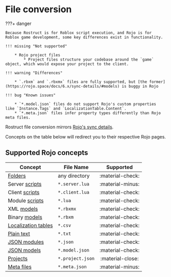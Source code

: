 # File conversion

???+ danger

	Because Rostruct is for Roblox script execution, and Rojo is for Roblox game development, some key differences exist in functionality.

	!!! missing "Not supported"

		* Rojo project files
			* Project files structure your codebase around the `game` object, which would expose your project to the client.

	!!! warning "Differences"

		* `.rbxm` and `.rbxmx` files are fully supported, but [the former](https://rojo.space/docs/6.x/sync-details/#models) is buggy in Rojo

	!!! bug "Known issues"

		* `*.model.json` files do not support Rojo's custom properties like `Instance.Tags` and `LocalizationTable.Content`.
		* `*.meta.json` files infer property types differently than Rojo meta files.

Rostruct file conversion mirrors [Rojo's sync details](https://rojo.space/docs/6.x/sync-details/).

Concepts on the table below will redirect you to their respective Rojo pages.

## Supported Rojo concepts

| Concept                                                                              | File Name        |    Supported     |
| ------------------------------------------------------------------------------------ | --------------   | :--------------: |
| [Folders](https://rojo.space/docs/6.x/sync-details/#folders)                         | any directory    | :material-check: |
| Server [scripts](https://rojo.space/docs/6.x/sync-details/#scripts)                  | `*.server.lua`   | :material-minus: |
| Client [scripts](https://rojo.space/docs/6.x/sync-details/#scripts)                  | `*.client.lua`   | :material-check: |
| Module [scripts](https://rojo.space/docs/6.x/sync-details/#scripts)                  | `*.lua`          | :material-check: |
| XML [models](https://rojo.space/docs/6.x/sync-details/#models)                       | `*.rbxmx`        | :material-check: |
| Binary [models](https://rojo.space/docs/6.x/sync-details/#models)                    | `*.rbxm`         | :material-check: |
| [Localization tables](https://rojo.space/docs/6.x/sync-details/#localization-tables) | `*.csv`          | :material-check: |
| [Plain text](https://rojo.space/docs/6.x/sync-details/#plain-text)                   | `*.txt`          | :material-check: |
| [JSON modules](https://rojo.space/docs/6.x/sync-details/#json-modules)               | `*.json`         | :material-check: |
| [JSON models](https://rojo.space/docs/6.x/sync-details/#json-models)                 | `*.model.json`   | :material-check: |
| [Projects](https://rojo.space/docs/6.x/sync-details/#project)                        | `*.project.json` | :material-close: |
| [Meta files](https://rojo.space/docs/6.x/sync-details/#json-modules)                 | `*.meta.json`    | :material-minus: |
